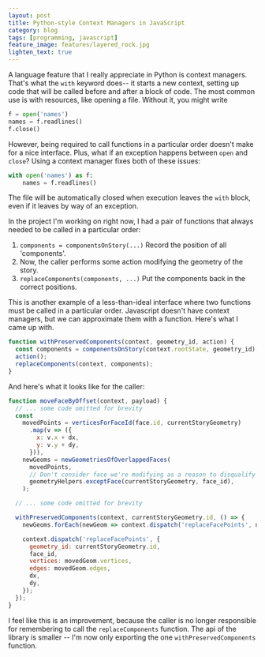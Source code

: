 ```yaml
---
layout: post
title: Python-style Context Managers in JavaScript
category: blog
tags: [programming, javascript]
feature_image: features/layered_rock.jpg
lighten_text: true
---
```

A language feature that I really appreciate in Python is context managers. That's what the `with` keyword does-- it starts a new context, setting up code that will be called before and after a block of code. The most common use is with resources, like opening a file. Without it, you might write

```python
f = open('names')
names = f.readlines()
f.close()
```

However, being required to call functions in a particular order doesn't make for a nice interface. Plus, what if an exception happens between `open` and `close`? Using a context manager fixes both of these issues:

```python
with open('names') as f:
    names = f.readlines()
```

The file will be automatically closed when execution leaves the `with` block, even if it leaves by way of an exception.

In the project I'm working on right now, I had a pair of functions that always needed to be called in a particular order:

1. `components = componentsOnStory(...)` Record the position of all 'components'.
2. Now, the caller performs some action modifying the geometry of the story.
3. `replaceComponents(components, ...)` Put the components back in the correct positions.

This is another example of a less-than-ideal interface where two functions must be called in a particular order. Javascript doesn't have context managers, but we can approximate them with a function. Here's what I came up with.

```javascript
function withPreservedComponents(context, geometry_id, action) {
  const components = componentsOnStory(context.rootState, geometry_id);
  action();
  replaceComponents(context, components);
}
```

And here's what it looks like for the caller:

```javascript
function moveFaceByOffset(context, payload) {
  // ... some code omitted for brevity
  const
    movedPoints = verticesForFaceId(face.id, currentStoryGeometry)
      .map(v => ({
        x: v.x + dx,
        y: v.y + dy,
      })),
    newGeoms = newGeometriesOfOverlappedFaces(
      movedPoints,
      // Don't consider face we're modifying as a reason to disqualify the action.
      geometryHelpers.exceptFace(currentStoryGeometry, face_id),
    );

  // ... some code omitted for brevity

  withPreservedComponents(context, currentStoryGeometry.id, () => {
    newGeoms.forEach(newGeom => context.dispatch('replaceFacePoints', newGeom));

    context.dispatch('replaceFacePoints', {
      geometry_id: currentStoryGeometry.id,
      face_id,
      vertices: movedGeom.vertices,
      edges: movedGeom.edges,
      dx,
      dy,
    });
  });
}
```

I feel like this is an improvement, because the caller is no longer responsible for remembering to call the `replaceComponents` function. The api of the library is smaller -- I'm now only exporting the one `withPreservedComponents` function.
